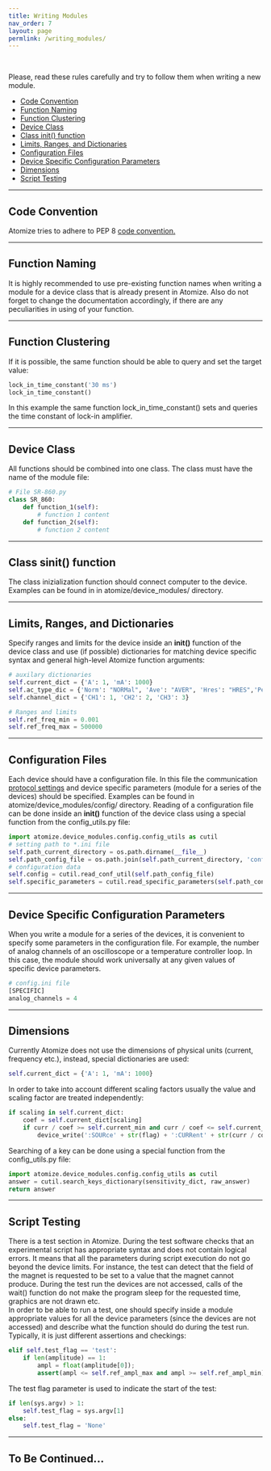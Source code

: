 ```yaml
---
title: Writing Modules
nav_order: 7
layout: page
permlink: /writing_modules/
---
```

<br/>

Please, read these rules carefully and try to follow them when writing a new module.<br/>

- [Code Convention](#code-convention)<br/>
- [Function Naming](#function-naming)<br/>
- [Function Clustering](#function-clustering)<br/>
- [Device Class](#device-class)<br/>
- [Class init() function](#class-init-function)<br/>
- [Limits, Ranges, and Dictionaries](#limits-ranges-and-dictionaries)<br/>
- [Configuration Files](#configuration-files)<br/>
- [Device Specific Configuration Parameters](#device-specific-configuration-parameters)<br/>
- [Dimensions](#dimensions)<br/>
- [Script Testing](#script-testing)<br/>

---

## Code Convention
Atomize tries to adhere to PEP 8 [code convention.](https://www.python.org/dev/peps/pep-0008/)

---

## Function Naming
It is highly recommended to use pre-existing function names when writing a module for a device class that is already present in Atomize. Also do not forget to change the documentation accordingly, if there are any peculiarities in using of your function.

---

## Function Clustering
If it is possible, the same function should be able to query and set the target value:
```python
lock_in_time_constant('30 ms')
lock_in_time_constant()
```
In this example the same function lock_in_time_constant() sets and queries the time constant of lock-in amplifier.

---

## Device Class
All functions should be combined into one class. The class must have the name of the module file:
```python
# File SR-860.py
class SR_860:
    def function_1(self):
        # function 1 content
    def function_2(self):
        # function 2 content
```

---

## Class sinit() function
The class inizialization function should connect computer to the device. Examples can be found in in atomize/device_modules/ directory. 

---

## Limits, Ranges, and Dictionaries
Specify ranges and limits for the device inside an __init()__ function of the device class and use (if possible) dictionaries for matching device specific syntax and general high-level Atomize function arguments:
```python
# auxilary dictionaries
self.current_dict = {'A': 1, 'mA': 1000}
self.ac_type_dic = {'Norm': "NORMal", 'Ave': "AVER", 'Hres': "HRES",'Peak': "PEAK"}
self.channel_dict = {'CH1': 1, 'CH2': 2, 'CH3': 3}
```
```python
# Ranges and limits
self.ref_freq_min = 0.001
self.ref_freq_max = 500000
```

---

## Configuration Files
Each device should have a configuration file. In this file the communication [protocol settings](/atomize_docs/pages/protocol_settings) and device specific parameters (module for a series of the devices) should be specified. Examples can be found in atomize/device_modules/config/ directory. Reading of a configuration file can be done inside an __init()__ function of the device class using a special function from the config_utils.py file:
```python
import atomize.device_modules.config.config_utils as cutil
# setting path to *.ini file
self.path_current_directory = os.path.dirname(__file__)
self.path_config_file = os.path.join(self.path_current_directory, 'config','SR_860_config.ini')
# configuration data
self.config = cutil.read_conf_util(self.path_config_file)
self.specific_parameters = cutil.read_specific_parameters(self.path_config_file)
```

---

## Device Specific Configuration Parameters
When you write a module for a series of the devices, it is convenient to specify some parameters in the configuration file. For example, the number of analog channels of an oscilloscope or a temperature controller loop. In this case, the module should work universally at any given values of specific device parameters.
```python
# config.ini file
[SPECIFIC]
analog_channels = 4
```

---

## Dimensions
Currently Atomize does not use the dimensions of physical units (current, frequency etc.), instead, special dictionaries are used:
```python
self.current_dict = {'A': 1, 'mA': 1000}
```
In order to take into account different scaling factors usually the value and scaling factor are treated independently:
```python
if scaling in self.current_dict:
    coef = self.current_dict[scaling]
    if curr / coef >= self.current_min and curr / coef <= self.current_max:
        device_write(':SOURce' + str(flag) + ':CURRent' + str(curr / coef))
```
Searching of a key can be done using a special function from the config_utils.py file:
```python
import atomize.device_modules.config.config_utils as cutil
answer = cutil.search_keys_dictionary(sensitivity_dict, raw_answer)
return answer
```

---

## Script Testing
There is a test section in Atomize. During the test software checks that an experimental script has appropriate syntax and does not contain logical errors. It means that all the parameters during script execution do not go beyond the device limits. For instance, the test can detect that the field of the magnet is requested to be set to a value that the magnet cannot produce. During the test run the devices are not accessed, calls of the wait() function do not make the program sleep for the requested time, graphics are not drawn etc.<br/>
In order to be able to run a test, one should specify inside a module appropriate values for all the device parameters (since the devices are not accessed) and describe what the function should do during the test run. Typically, it is just different assertions and checkings:
```python
elif self.test_flag == 'test':
    if len(amplitude) == 1:
        ampl = float(amplitude[0]);
        assert(ampl <= self.ref_ampl_max and ampl >= self.ref_ampl_min), "Incorrect amplitude"
```
The test flag parameter is used to indicate the start of the test:
```python
if len(sys.argv) > 1:
    self.test_flag = sys.argv[1]
else:
    self.test_flag = 'None'
```

---

## To Be Continued...

